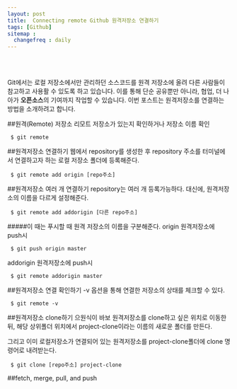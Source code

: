 ```yaml
---
layout: post
title:  Connecting remote Github 원격저장소 연결하기
tags: [Github]
sitemap :
  changefreq : daily
---
```


<br><br>

Git에서는 로컬 저장소에서만 관리하던 소스코드를 원격 저장소에 올려 다른 사람들이 참고하고 사용활 수 있도록 하고 있습니다.
이를 통해 단순 공유뿐만 아니라, 협업, 더 나아가 **오픈소스**의 기여까지 작업할 수 있습니다.
이번 포스트는 원격저장소를 연결하는 방법을 소개하려고 합니다.

##원격(Remote) 저장소
리모트 저장소가 있는지 확인하거나 저장소 이름 확인
<pre><code> $ git remote </code></pre>

##원격저장소 연결하기
웹에서 repository를 생성한 후 repository 주소를 터미널에서 연결하고자 하는 로컬 저장소 폴더에 등록해준다.
<pre><code> $ git remote add origin [repo주소]</code></pre> 

##원격저장소 여러 개 연결하기
repository는 여러 개 등록가능하다. 대신에, 원격저장소의 이름을 다르게 설정해준다.
<pre><code> $ git remote add addorigin [다른 repo주소] </code></pre>

#####이 때는 푸시할 때 원격 저장소의 이름을 구분해준다.
origin 원격저장소에 push시 
<pre><code> $ git push origin master </code></pre>

addorigin 원격저장소에 push시
<pre><code> $ git remote addorigin master</code></pre>

##원격저장소 연결 확인하기
-v 옵션을 통해 연결한 저장소의 상태를 체크할 수 있다.
<pre><code> $ git remote -v</code></pre>

##원격저장소 clone하기
으원식이 바보 
원격저장소를 clone하고 싶은 위치로 이동한 뒤, 해당 상위폴더 위치에서 project-clone이라는 이름의 새로운 폴더를 만든다.

그리고 이미 로컬저장소가 연결되어 있는 원격저장소를 project-clone폴더에 clone 명령어로 내려받는다.
<pre><code> $ git clone [repo주소] project-clone </code></pre>

##fetch, merge, pull, and push

